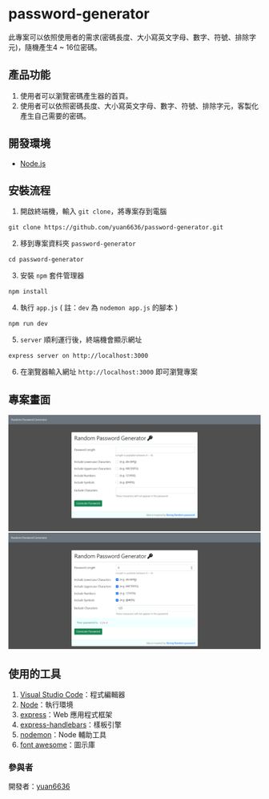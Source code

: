 # password-generator

此專案可以依照使用者的需求(密碼長度、大小寫英文字母、數字、符號、排除字元)，隨機產生4 ~ 16位密碼。

## 產品功能

1. 使用者可以瀏覽密碼產生器的首頁。
2. 使用者可以依照密碼長度、大小寫英文字母、數字、符號、排除字元，客製化產生自己需要的密碼。

## 開發環境

- [Node.js](https://nodejs.org/en)

## 安裝流程

1. 開啟終端機，輸入 `git clone`，將專案存到電腦

```
git clone https://github.com/yuan6636/password-generator.git
```

2. 移到專案資料夾 `password-generator`

```
cd password-generator
```

3. 安裝 `npm` 套件管理器

```
npm install
```

4. 執行 `app.js` ( 註：`dev` 為 `nodemon app.js` 的腳本 )

```
npm run dev
```

5. `server` 順利運行後，終端機會顯示網址

```
express server on http://localhost:3000
```

6. 在瀏覽器輸入網址 `http://localhost:3000` 即可瀏覽專案

## 專案畫面

![首頁](/public/img/index.png)
![產生密碼](/public/img/password.png)

## 使用的工具

1. [Visual Studio Code](https://code.visualstudio.com/)：程式編輯器
2. [Node](https://nodejs.org/en)：執行環境
3. [express](https://www.npmjs.com/package/express)：Web 應用程式框架
4. [express-handlebars](https://github.com/express-handlebars/express-handlebars)：樣板引擎
5. [nodemon](https://www.npmjs.com/package/nodemon)：Node 輔助工具
6. [font awesome](https://fontawesome.com/)：圖示庫

### 參與者

開發者：[yuan6636](https://github.com/yuan6636)